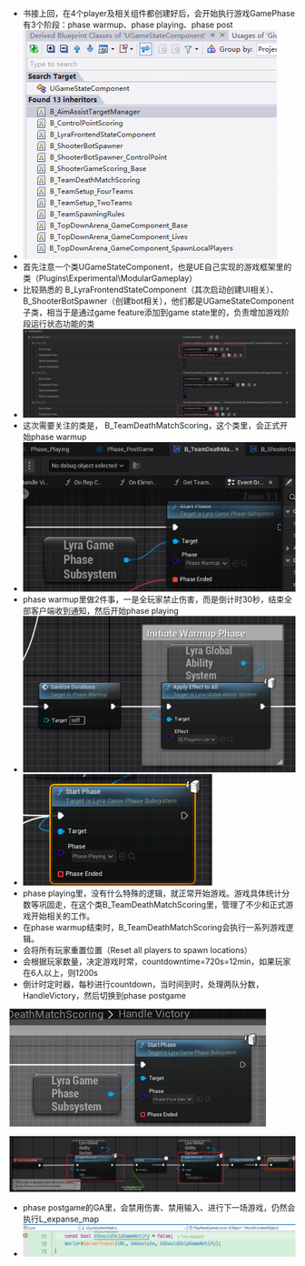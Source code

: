 - 书接上回，在4个player及相关组件都创建好后，会开始执行游戏GamePhase有3个阶段：phase warmup、phase playing、phase post
- ![image-20241213151733702](Images/UE5LyraGamePhase3个阶段流程/image-20241213151733702.png)
- 首先注意一个类UGameStateComponent，也是UE自己实现的游戏框架里的类（Plugins\Experimental\ModularGameplay）
- 比较熟悉的  B_LyraFrontendStateComponent（其次启动创建UI相关）、  B_ShooterBotSpawner（创建bot相关），他们都是UGameStateComponent子类，相当于是通过game feature添加到game state里的，负责增加游戏阶段运行状态功能的类
- ![image-20241213152003867](Images/UE5LyraGamePhase3个阶段流程/image-20241213152003867.png)
- 这次需要关注的类是，  B_TeamDeathMatchScoring，这个类里，会正式开始phase warmup
- ![image-20241213152138033](Images/UE5LyraGamePhase3个阶段流程/image-20241213152138033.png)
- phase warmup里做2件事，一是全玩家禁止伤害，而是倒计时30秒，结束全部客户端收到通知，然后开始phase playing
- ![image-20241213152720737](Images/UE5LyraGamePhase3个阶段流程/image-20241213152720737.png)
- ![image-20241213152751701](Images/UE5LyraGamePhase3个阶段流程/image-20241213152751701.png)
- phase playing里，没有什么特殊的逻辑，就正常开始游戏。游戏具体统计分数等巩固走，在这个类B_TeamDeathMatchScoring里，管理了不少和正式游戏开始相关的工作。
- 在phase warmup结束时，B_TeamDeathMatchScoring会执行一系列游戏逻辑。
- 会将所有玩家重置位置（Reset all players to spawn locations）
- 会根据玩家数量，决定游戏时常，countdowntime=720s=12min，如果玩家在6人以上，则1200s
- 倒计时定时器，每秒进行countdown，当时间到时，处理两队分数，HandleVictory，然后切换到phase postgame

![image-20241213160220059](Images/UE5LyraGamePhase3个阶段流程/image-20241213160220059.png)

![image-20241213160247857](Images/UE5LyraGamePhase3个阶段流程/image-20241213160247857.png)

- phase postgame的GA里，会禁用伤害、禁用输入、进行下一场游戏，仍然会执行L_expanse_map
- ![image-20241213160515214](Images/UE5LyraGamePhase3个阶段流程/image-20241213160515214.png)